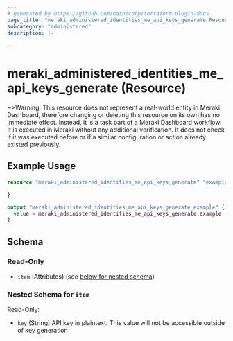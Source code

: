 ```yaml
---
# generated by https://github.com/hashicorp/terraform-plugin-docs
page_title: "meraki_administered_identities_me_api_keys_generate Resource - terraform-provider-meraki"
subcategory: "administered"
description: |-
  
---
```


# meraki_administered_identities_me_api_keys_generate (Resource)



~>Warning: This resource does not represent a real-world entity in Meraki Dashboard, therefore changing or deleting this resource on its own has no immediate effect. Instead, it is a task part of a Meraki Dashboard workflow. It is executed in Meraki without any additional verification. It does not check if it was executed before or if a similar configuration or action 
already existed previously.


## Example Usage

```terraform
resource "meraki_administered_identities_me_api_keys_generate" "example" {

}

output "meraki_administered_identities_me_api_keys_generate_example" {
  value = meraki_administered_identities_me_api_keys_generate.example
}
```

<!-- schema generated by tfplugindocs -->
## Schema

### Read-Only

- `item` (Attributes) (see [below for nested schema](#nestedatt--item))

<a id="nestedatt--item"></a>
### Nested Schema for `item`

Read-Only:

- `key` (String) API key in plaintext. This value will not be accessible outside of key generation
